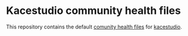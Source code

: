 # Kacestudio community health files

This repository contains the default [comunity health files](https://help.github.com/en/github/building-a-strong-community/creating-a-default-community-health-file) for [kacestudio](https://github.com/kacestudio).

